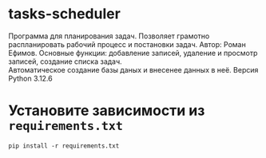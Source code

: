 # tasks-scheduler
Программа для планирования задач.
Позволяет грамотно распланировать рабочий процесс и постановки задач.
Автор: Роман Ефимов.
Основные функции: добавление записей, удаление и просмотр записей, создание списка задач.  
Автоматическое создание базы даных и внесенее данных в неё.
Версия Python 3.12.6
# Установите зависимости из `requirements.txt`
    pip install -r requirements.txt

